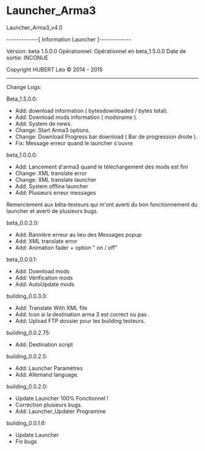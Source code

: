 # Launcher_Arma3
Launcher_Arma3_v4.0

-------------[ Information Launcher ]-------------

Version: beta 1.5.0.0
Opérationnel: Opérationnel en beta_1.5.0.0
Date de sortie: INCONUE

Copyright HUBERT Léo © 2014 - 2015


--------------------------------------------------


Change Logs:

Beta_1.5.0.0:
- Add: download information ( bytesdownloaded / bytes total).
- Add: Download mods information ( modsname ).
- Add: System de news.
- Change: Start Arma3 options.
- Change: Download Progress bar download ( Bar de progression droite ).
- Fix: Message erreur quand le launcher s'ouvre

beta_1.0.0.0:
- Add: Lancement d'arma3 quand le téléchargement des mods est fini
- Change: XML translate error
- Change: XML translate launcher
- Add: System offline launcher
- Add: Plusieurs erreur messages

Remerciement aux bêta-testeurs qui m'ont averti du bon
fonctionnement du launcher et averti de plusieurs bugs.

beta_0.0.2.0:
- Add: Bannière erreur au lieu des Messages popup 
- Add: XML translate error
- Add: Animation fader + option " on / off"

beta_0.0.0.1:
- Add: Download mods
- Add: Vérification mods
- Add: AutoUpdate mods

building_0.0.3.0:
- Add: Translate With XML file
- Add: Icon si la destination arma 3 est correct ou pas .
- Add: Upload FTP dossier pour les building testeurs.

building_0.0.2.75:
- Add: Destination script

building_0.0.2.5:
- Add: Launcher Paramètres
- Add: Allemand language.

building_0.0.2.0:
- Update Launcher 100% Fonctionnel !
- Correction plusieurs bugs.
- Add: Launcher_Updater Programme 

building_0.0.1.6:

+ Update Launcher
+ Fix bugs
